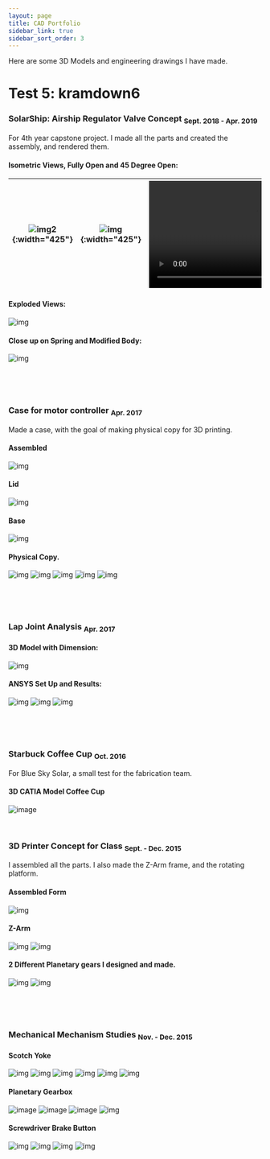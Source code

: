 ```yaml
---
layout: page
title: CAD Portfolio
sidebar_link: true
sidebar_sort_order: 3
---
```


Here are some 3D Models and engineering drawings I have made.

# Test 5: kramdown6

### SolarShip: Airship Regulator Valve Concept <sub> Sept. 2018 - Apr. 2019 </sub>
For 4th year capstone project. I made all the parts and created the assembly, and rendered them.

#### Isometric Views, Fully Open and 45 Degree Open:
![img2](images/portfolio/ss1assemFullOpen.PNG "SolarShip Inventor Rendered Model Front"){:width="425"} | ![img](/images/portfolio/ss1-45openBackBiew.PNG "SolarShip Inventor Rendered Model Back"){:width="425"} | <a href="https://gyazo.com/415405b4618acde840b53b577b668791"><video alt="Valve Opening" width="425" muted loop playsinline controls><source src="https://i.gyazo.com/415405b4618acde840b53b577b668791.mp4" type="video/mp4" /></video></a>
:---:|:---:|:---:

#### Exploded Views:
![img](/images/portfolio/ss1exploded.PNG "SolarShip Inventor Rendered Model Exploded")

#### Close up on Spring and Modified Body:
![img](/images/portfolio/ss1springCloseUp.JPG "SolarShip Inventor Rendered Model Close Up")

<p>&nbsp;</p> 
<p>&nbsp;</p> 

### Case for motor controller <sub> Apr. 2017 </sub>
Made a case, with the goal of making physical copy for 3D printing.

#### Assembled
![img](/images/portfolio/mcCaseAssem.PNG "3D Solidworks Model Assembled")

#### Lid
![img](/images/portfolio/mcCaseLid.PNG "3D Solidworks Model Lid")

#### Base
![img](/images/portfolio/mcCaseBase.PNG "3D Solidworks Model Base")

#### Physical Copy.
![img](/images/portfolio/mcPrintedCaseAssem.PNG "Printed Case Assembled")
![img](/images/portfolio/mcPrintedCaseBase.PNG "Printed Case Base")
![img](/images/portfolio/mcPrintedCaseLid.PNG "Printed Case Lid Top View")
![img](/images/portfolio/mcPrintedCaseFlipped.PNG "Printed Case Bottom View")
![img](/images/portfolio/mcPrintedCasePCB.PNG "Printed Case with PCB it was made for")

<p>&nbsp;</p> 
<p>&nbsp;</p> 

### Lap Joint Analysis <sub> Apr. 2017 </sub>

#### 3D Model with Dimension:
![img](/images/portfolio/LapJointModel.PNG "3D Soldiworks Model Lapjoint")

#### ANSYS Set Up and Results:
![img](/images/portfolio/LapJointFEAmesh.PNG "3D Soldiworks Model Lapjoint Mesh")
![img](/images/portfolio/LapJointFEAforceApp.PNG "3D Soldiworks Model Lapjoint Force")
![img](/images/portfolio/LapJointFEAresults.PNG "3D Soldiworks Model Lapjoint Results")

<p>&nbsp;</p> 
<p>&nbsp;</p> 

### Starbuck Coffee Cup <sub> Oct. 2016 </sub>
For Blue Sky Solar, a small test for the fabrication team.

#### 3D CATIA Model Coffee Cup
![image](/images/portfolio/coffee-cup.PNG "CATIA Coffee Cup Model")


<p>&nbsp;</p> 

### 3D Printer Concept for Class <sub> Sept. - Dec. 2015 </sub>
I assembled all the parts. I also made the Z-Arm frame, and the rotating platform.

#### Assembled Form
![img](/images/portfolio/3DprinterAssem.PNG "" )

#### Z-Arm
![img](/images/portfolio/3DprinterZarm.PNG "" )
![img](/images/portfolio/3DprinterZarmSep.PNG "" )

#### 2 Different Planetary gears I designed and made.
![img](/images/portfolio/3DprinterBaseGearSystem.PNG "" )
![img](/images/portfolio/3DprinterBaseTiltGearSystem.PNG "" )

<p>&nbsp;</p> 
<p>&nbsp;</p>

### Mechanical Mechanism Studies <sub> Nov. - Dec. 2015 </sub>

#### Scotch Yoke
![img](/images/portfolio/MMSscotchyokeAssem.PNG "" )
![img](/images/portfolio/MMSscotchyokeAssemEngdiagram.png "" )
![img](/images/portfolio/MMSscotchyokeBearingSupport.PNG "" )
![img](/images/portfolio/MMSscotchyokeSupportEngdiagram.png "" )
![img](/images/portfolio/MMSscotchyokeLinear.PNG "" )
![img](/images/portfolio/MMSscotchyokeLineaEngdiagram.png "" )

#### Planetary Gearbox
![image](/images/portfolio/MMSplanetary1-5.PNG "Solidworks Model Planetary Gear 1:5 ")
![image](/images/portfolio/MMSplanetary1-6.PNG "Solidworks Model Planetary Gear 1:6 ")
![image](/images/portfolio/MMSplanetaryCombined.PNG "Solidworks Model Planetary Gear Combined")
![img](/images/portfolio/MMSplanetaryGearAssemtEngdiagram.png "Solidworks Model Planetary Gear Combined Exploded View" )

#### Screwdriver Brake Button
![img](/images/portfolio/MMSscrewdriveAssem.PNG )
![img](/images/portfolio/MMSscrewdriveAssemSpringEngdiagram.png "" )
![img](/images/portfolio/MMSscrewdriveAssemTransparant.PNG "")
![img](/images/portfolio/MMSscrewdriveShaftEngdiagram.png "why no render")
